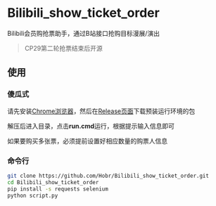 # Bilibili_show_ticket_order

Bilibili会员购抢票助手，通过B站接口抢购目标漫展/演出

> CP29第二轮抢票结束后开源

## 使用

### 傻瓜式

请先安装[Chrome浏览器](https://www.google.com/chrome/)，然后在[Release页面](https://github.com/Hobr/Bilibili_show_ticket_order/releases)下载预装运行环境的包

解压后进入目录，点击**run.cmd**运行，根据提示输入信息即可

如果要购买多张票，必须提前设置好相应数量的购票人信息

### 命令行

```bash
git clone https://github.com/Hobr/Bilibili_show_ticket_order.git
cd Bilibili_show_ticket_order
pip install -s requests selenium
python script.py
```
